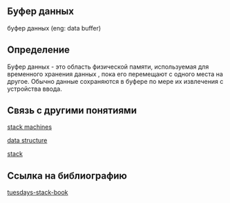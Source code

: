 ## Буфер данных 
буфер данных  (eng: data buffer) 

## Определение
Буфер данных  - это область физической памяти, используемая для временного хранения данных , пока его перемещают с одного места на другое. Обычно данные сохраняются в буфере по мере их извлечения с устройства ввода.

## Связь с другими понятиями

[stack machines](https://github.com/vernikkkkkkkkkkkkkkkkkkk/concept/blob/main/virtual%20machines/stack%20machines/stack%20machines.md)

[data structure](https://github.com/vernikkkkkkkkkkkkkkkkkkk/concept/blob/main/virtual%20machines/stack%20machines/data%20structure.md)

[stack](https://github.com/vernikkkkkkkkkkkkkkkkkkk/concept/blob/main/virtual%20machines/stack%20machines/stack.md)

## Cсылка на библиографию
[tuesdays-stack-book](https://github.com/vernikkkkkkkkkkkkkkkkkkk/concept/blob/main/bibliography/stack%20machines/tuesdays-stack-book%7B2%7D.md)
